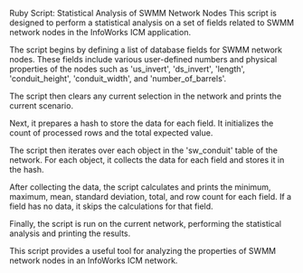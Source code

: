 Ruby Script: Statistical Analysis of SWMM Network Nodes
This script is designed to perform a statistical analysis on a set of fields related to SWMM network nodes in the InfoWorks ICM application.

The script begins by defining a list of database fields for SWMM network nodes. These fields include various user-defined numbers and physical properties of the nodes such as 'us_invert', 'ds_invert', 'length', 'conduit_height', 'conduit_width', and 'number_of_barrels'.

The script then clears any current selection in the network and prints the current scenario.

Next, it prepares a hash to store the data for each field. It initializes the count of processed rows and the total expected value.

The script then iterates over each object in the 'sw_conduit' table of the network. For each object, it collects the data for each field and stores it in the hash.

After collecting the data, the script calculates and prints the minimum, maximum, mean, standard deviation, total, and row count for each field. If a field has no data, it skips the calculations for that field.

Finally, the script is run on the current network, performing the statistical analysis and printing the results.

This script provides a useful tool for analyzing the properties of SWMM network nodes in an InfoWorks ICM network.